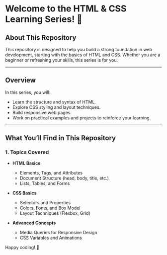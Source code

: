 # Welcome to the HTML & CSS Learning Series! 🎉

## About This Repository

This repository is designed to help you build a strong foundation in web development, starting with the basics of HTML and CSS. Whether you are a beginner or refreshing your skills, this series is for you.

---

## **Overview**

In this series, you will:

- Learn the structure and syntax of HTML.
- Explore CSS styling and layout techniques.
- Build responsive web pages.
- Work on practical examples and projects to reinforce your learning.

---

## **What You’ll Find in This Repository**

### **1. Topics Covered**

- **HTML Basics**

  - Elements, Tags, and Attributes
  - Document Structure (head, body, title, etc.)
  - Lists, Tables, and Forms

- **CSS Basics**

  - Selectors and Properties
  - Colors, Fonts, and Box Model
  - Layout Techniques (Flexbox, Grid)

- **Advanced Concepts**
  - Media Queries for Responsive Design
  - CSS Variables and Animations

Happy coding! 🚀
